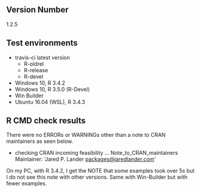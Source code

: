 ## Version Number
1.2.5

## Test environments
- travis-ci latest version
    - R-oldrel
    - R-release
    - R-devel
- Windows 10, R 3.4.2
- Windows 10, R 3.5.0 (R-Devel)
- Win Builder
- Ubuntu 16.04 (WSL), R 3.4.3

## R CMD check results
There were no ERRORs or WARNINGs other than a note to CRAN maintainers as seen below.

* checking CRAN incoming feasibility ... Note_to_CRAN_maintainers
Maintainer: 'Jared P. Lander <packages@jaredlander.com>'

On my PC, with R 3.4.2, I get the NOTE that some examples took over 5s but I do not see this note with other versions. Same with Win-Builder but with fewer examples.
